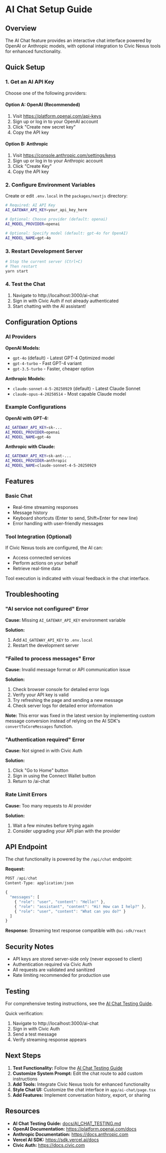 # AI Chat Setup Guide

## Overview

The AI Chat feature provides an interactive chat interface powered by OpenAI or Anthropic models, with optional integration to Civic Nexus tools for enhanced functionality.

## Quick Setup

### 1. Get an AI API Key

Choose one of the following providers:

#### Option A: OpenAI (Recommended)
1. Visit https://platform.openai.com/api-keys
2. Sign up or log in to your OpenAI account
3. Click "Create new secret key"
4. Copy the API key

#### Option B: Anthropic
1. Visit https://console.anthropic.com/settings/keys
2. Sign up or log in to your Anthropic account
3. Click "Create Key"
4. Copy the API key

### 2. Configure Environment Variables

Create or edit `.env.local` in the `packages/nextjs` directory:

```bash
# Required: AI API Key
AI_GATEWAY_API_KEY=your_api_key_here

# Optional: Choose provider (default: openai)
AI_MODEL_PROVIDER=openai

# Optional: Specify model (default: gpt-4o for OpenAI)
AI_MODEL_NAME=gpt-4o
```

### 3. Restart Development Server

```bash
# Stop the current server (Ctrl+C)
# Then restart
yarn start
```

### 4. Test the Chat

1. Navigate to http://localhost:3000/ai-chat
2. Sign in with Civic Auth if not already authenticated
3. Start chatting with the AI assistant!

## Configuration Options

### AI Providers

**OpenAI Models:**
- `gpt-4o` (default) - Latest GPT-4 Optimized model
- `gpt-4-turbo` - Fast GPT-4 variant
- `gpt-3.5-turbo` - Faster, cheaper option

**Anthropic Models:**
- `claude-sonnet-4-5-20250929` (default) - Latest Claude Sonnet
- `claude-opus-4-20250514` - Most capable Claude model

### Example Configurations

**OpenAI with GPT-4:**
```bash
AI_GATEWAY_API_KEY=sk-...
AI_MODEL_PROVIDER=openai
AI_MODEL_NAME=gpt-4o
```

**Anthropic with Claude:**
```bash
AI_GATEWAY_API_KEY=sk-ant-...
AI_MODEL_PROVIDER=anthropic
AI_MODEL_NAME=claude-sonnet-4-5-20250929
```

## Features

### Basic Chat
- Real-time streaming responses
- Message history
- Keyboard shortcuts (Enter to send, Shift+Enter for new line)
- Error handling with user-friendly messages

### Tool Integration (Optional)
If Civic Nexus tools are configured, the AI can:
- Access connected services
- Perform actions on your behalf
- Retrieve real-time data

Tool execution is indicated with visual feedback in the chat interface.

## Troubleshooting

### "AI service not configured" Error
**Cause:** Missing `AI_GATEWAY_API_KEY` environment variable

**Solution:**
1. Add `AI_GATEWAY_API_KEY` to `.env.local`
2. Restart the development server

### "Failed to process messages" Error
**Cause:** Invalid message format or API communication issue

**Solution:**
1. Check browser console for detailed error logs
2. Verify your API key is valid
3. Try refreshing the page and sending a new message
4. Check server logs for detailed error information

**Note:** This error was fixed in the latest version by implementing custom message conversion instead of relying on the AI SDK's `convertToCoreMessages` function.

### "Authentication required" Error
**Cause:** Not signed in with Civic Auth

**Solution:**
1. Click "Go to Home" button
2. Sign in using the Connect Wallet button
3. Return to /ai-chat

### Rate Limit Errors
**Cause:** Too many requests to AI provider

**Solution:**
1. Wait a few minutes before trying again
2. Consider upgrading your API plan with the provider

## API Endpoint

The chat functionality is powered by the `/api/chat` endpoint:

**Request:**
```typescript
POST /api/chat
Content-Type: application/json

{
  "messages": [
    { "role": "user", "content": "Hello!" },
    { "role": "assistant", "content": "Hi! How can I help?" },
    { "role": "user", "content": "What can you do?" }
  ]
}
```

**Response:**
Streaming text response compatible with `@ai-sdk/react`

## Security Notes

- API keys are stored server-side only (never exposed to client)
- Authentication required via Civic Auth
- All requests are validated and sanitized
- Rate limiting recommended for production use

## Testing

For comprehensive testing instructions, see the [AI Chat Testing Guide](./docs/AI_CHAT_TESTING.md).

Quick verification:
1. Navigate to http://localhost:3000/ai-chat
2. Sign in with Civic Auth
3. Send a test message
4. Verify streaming response appears

## Next Steps

1. **Test Functionality:** Follow the [AI Chat Testing Guide](./docs/AI_CHAT_TESTING.md)
2. **Customize System Prompt:** Edit the chat route to add custom instructions
3. **Add Tools:** Integrate Civic Nexus tools for enhanced functionality
4. **Style Chat UI:** Customize the chat interface in `app/ai-chat/page.tsx`
5. **Add Features:** Implement conversation history, export, or sharing

## Resources

- **AI Chat Testing Guide:** [docs/AI_CHAT_TESTING.md](./docs/AI_CHAT_TESTING.md)
- **OpenAI Documentation:** https://platform.openai.com/docs
- **Anthropic Documentation:** https://docs.anthropic.com
- **Vercel AI SDK:** https://sdk.vercel.ai/docs
- **Civic Auth:** https://docs.civic.com

